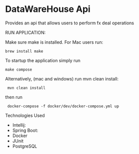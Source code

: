 # DataWareHouse Api

Provides an api that allows users to perform fx deal operations


RUN APPLICATION:

Make sure make is installed. For Mac users run:

    brew install make

To startup the application simply run

    make compose

Alternatively, (mac and windows) run mvn clean install:

     mvn clean install
then run

     docker-compose -f docker/dev/docker-compose.yml up


Technologies Used
* Intellij:
* Spring Boot:
* Docker
* JUnit
* PostgreSQL 

